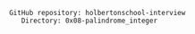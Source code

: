           GitHub repository: holbertonschool-interview
             Directory: 0x08-palindrome_integer
